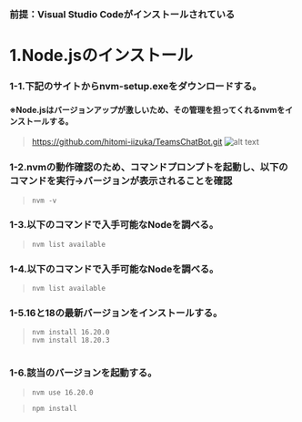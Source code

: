 ### 前提：Visual Studio Codeがインストールされている

# 1.Node.jsのインストール

### 1-1.下記のサイトからnvm-setup.exeをダウンロードする。
#### ※Node.jsはバージョンアップが激しいため、その管理を担ってくれるnvmをインストールする。

>https://github.com/hitomi-iizuka/TeamsChatBot.git
>![alt text](image.png)

### 1-2.nvmの動作確認のため、コマンドプロンプトを起動し、以下のコマンドを実行→バージョンが表示されることを確認

>```
>nvm -v
>```

### 1-3.以下のコマンドで入手可能なNodeを調べる。

>```
>nvm list available
>```

### 1-4.以下のコマンドで入手可能なNodeを調べる。

>```
>nvm list available
>```

### 1-5.16と18の最新バージョンをインストールする。

>```
>nvm install 16.20.0
>nvm install 18.20.3

>```

### 1-6.該当のバージョンを起動する。

>```
>nvm use 16.20.0
>```



>```
>npm install
>```
